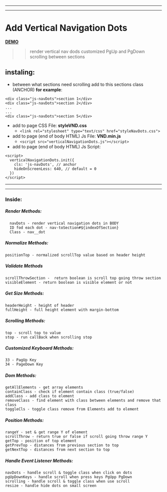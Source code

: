 ________________________________________________________
________________________________________________________
# Add Vertical Navigation Dots

**[DEMO](https://sakalx.github.io/scroll-keys)**

>>  render vertical nav dods
 customized PgUp and PgDown scrolling between sections

## instaling:
+ between what sections need scrolling
add to this sections class (ANCHOR) **for example**:
```
<div class="js-navDots">section 1</div>
<div class="js-navDots">section 2</div>
...
...
<div class="js-navDots">section 5</div>
```
+ add to page CSS File: **styleVND.css**
  + `<link rel="stylesheet" type="text/css" href="styleNavDots.css">`
+ add to page (end of body HTML) Js File: **VND.min.js**
    + `<script src="verticalNavigationDots.js"></script>`
+ add to page (end of body HTML) Js Script:
```
<script>
  verticalNavigationDots.init({
    cls: 'js-navDots', // anchor
    hideOnScreenLess: 640, // default = 0
  })
</script>
```

________________________________________________________
________________________________________________________

### Inside:
##### Render Methods:
```
  navDots - render vertical navigation dots in BODY
  ID fod each dot - nav-toSection#${indexOfSection}
  Class - nav__dot
```
##### Normalize Methods:
```
positionTop - normalized scrollTop value based on header height
```
##### Validate Methods
```
scrollThrowSection -  return boolean is scroll top going throw section
visibleElement - return boolean is visible element or not
```
##### Get Size Methods:
```
headerHeight - height of header
fullHeight - full height element with margin-bottom
```
##### Scrolling Methods:
```
top - scroll top to value
stop - run callBack when scrolling stop
```
##### Customized Keyboard Methods:
```
33 - PagUp Key
34 - PageDown Key
```
##### Dom Methods:
```
getAllElements - get array elements
containClass - check if element contain class (true/false)
addClass - add class to element
removeClass - find element with class between elements and remove that class
toggleCls - toggle class remove from Elements add to element
```
##### Position Methods:
```
rangeY - set & get range Y of element
scrollThrow - return true or false if scroll going throw range Y
getTop - position of top element
getPrevTop - distances from previous section to top
getNextTop - distances from next section to top
```
##### Handle Event Listener Methods:
```
navDots - handle scroll & toggle class when click on dots
pgUpDownKeys - handle scroll when press keys PgUpp PgDown
scrolling - handle scroll & toggle class when use scroll
resize - handle hide dots on small screen
```